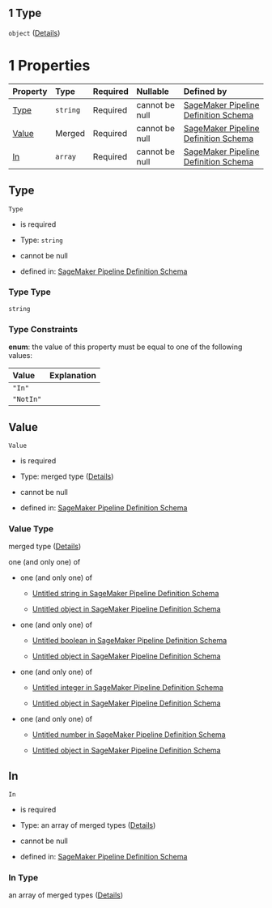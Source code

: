 ## 1 Type

`object` ([Details](pipeline-definition-definitions-incondition.md))

# 1 Properties

| Property        | Type     | Required | Nullable       | Defined by                                                                                                                                                                                                                                            |
| :-------------- | :------- | :------- | :------------- | :---------------------------------------------------------------------------------------------------------------------------------------------------------------------------------------------------------------------------------------------------- |
| [Type](#type)   | `string` | Required | cannot be null | [SageMaker Pipeline Definition Schema](pipeline-definition-definitions-incondition-properties-type.md "https://github.com/jerrypeng7773/sagemaker-model-building-pipeline-definition-JSON-schema/schema/#/definitions/InCondition/properties/Type")   |
| [Value](#value) | Merged   | Required | cannot be null | [SageMaker Pipeline Definition Schema](pipeline-definition-definitions-incondition-properties-value.md "https://github.com/jerrypeng7773/sagemaker-model-building-pipeline-definition-JSON-schema/schema/#/definitions/InCondition/properties/Value") |
| [In](#in)       | `array`  | Required | cannot be null | [SageMaker Pipeline Definition Schema](pipeline-definition-definitions-incondition-properties-in.md "https://github.com/jerrypeng7773/sagemaker-model-building-pipeline-definition-JSON-schema/schema/#/definitions/InCondition/properties/In")       |

## Type



`Type`

*   is required

*   Type: `string`

*   cannot be null

*   defined in: [SageMaker Pipeline Definition Schema](pipeline-definition-definitions-incondition-properties-type.md "https://github.com/jerrypeng7773/sagemaker-model-building-pipeline-definition-JSON-schema/schema/#/definitions/InCondition/properties/Type")

### Type Type

`string`

### Type Constraints

**enum**: the value of this property must be equal to one of the following values:

| Value     | Explanation |
| :-------- | :---------- |
| `"In"`    |             |
| `"NotIn"` |             |

## Value



`Value`

*   is required

*   Type: merged type ([Details](pipeline-definition-definitions-incondition-properties-value.md))

*   cannot be null

*   defined in: [SageMaker Pipeline Definition Schema](pipeline-definition-definitions-incondition-properties-value.md "https://github.com/jerrypeng7773/sagemaker-model-building-pipeline-definition-JSON-schema/schema/#/definitions/InCondition/properties/Value")

### Value Type

merged type ([Details](pipeline-definition-definitions-incondition-properties-value.md))

one (and only one) of

*   one (and only one) of

    *   [Untitled string in SageMaker Pipeline Definition Schema](pipeline-definition-definitions-stringargumentvalue-oneof-0.md "check type definition")

    *   [Untitled object in SageMaker Pipeline Definition Schema](pipeline-definition-definitions-getfunction.md "check type definition")

*   one (and only one) of

    *   [Untitled boolean in SageMaker Pipeline Definition Schema](pipeline-definition-definitions-booleanargumentvalue-oneof-0.md "check type definition")

    *   [Untitled object in SageMaker Pipeline Definition Schema](pipeline-definition-definitions-getfunction.md "check type definition")

*   one (and only one) of

    *   [Untitled integer in SageMaker Pipeline Definition Schema](pipeline-definition-definitions-integerargumentvalue-oneof-0.md "check type definition")

    *   [Untitled object in SageMaker Pipeline Definition Schema](pipeline-definition-definitions-getfunction.md "check type definition")

*   one (and only one) of

    *   [Untitled number in SageMaker Pipeline Definition Schema](pipeline-definition-definitions-floatargumentvalue-oneof-0.md "check type definition")

    *   [Untitled object in SageMaker Pipeline Definition Schema](pipeline-definition-definitions-getfunction.md "check type definition")

## In



`In`

*   is required

*   Type: an array of merged types ([Details](pipeline-definition-definitions-incondition-properties-in-items.md))

*   cannot be null

*   defined in: [SageMaker Pipeline Definition Schema](pipeline-definition-definitions-incondition-properties-in.md "https://github.com/jerrypeng7773/sagemaker-model-building-pipeline-definition-JSON-schema/schema/#/definitions/InCondition/properties/In")

### In Type

an array of merged types ([Details](pipeline-definition-definitions-incondition-properties-in-items.md))
